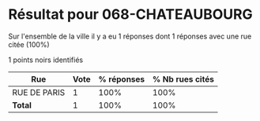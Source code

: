 # Résultat pour 068-CHATEAUBOURG

Sur l'ensemble de la ville il y a eu 1 réponses dont 1 réponses avec une rue citée (100%)

1 points noirs identifiés

| Rue | Vote | % réponses | % Nb rues cités|
|-----|------|------------|----------------|
| RUE DE PARIS | 1 | 100% | 100%|
| **Total** | 1 | 100% | 100%|
